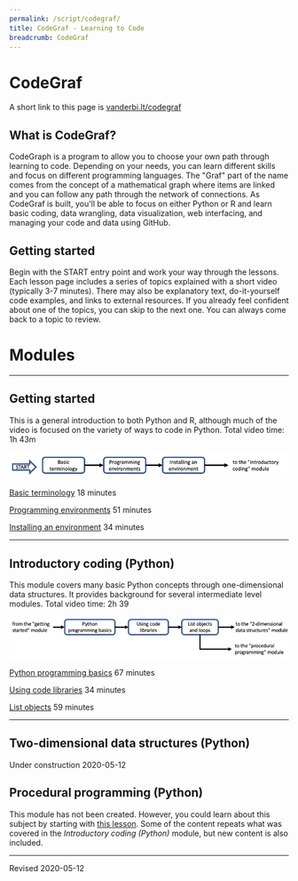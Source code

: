 ```yaml
---
permalink: /script/codegraf/
title: CodeGraf - Learning to Code
breadcrumb: CodeGraf
---
```


# CodeGraf

A short link to this page is [vanderbi.lt/codegraf](http://vanderbi.lt/codegraf)

## What is CodeGraf?

CodeGraph is a program to allow you to choose your own path through learning to code. Depending on your needs, you can learn different skills and focus on different programming languages. The "Graf" part of the name comes from the concept of a mathematical graph where items are linked and you can follow any path through the network of connections. As CodeGraf is built, you'll be able to focus on either Python or R and learn basic coding, data wrangling, data visualization, web interfacing, and managing your code and data using GitHub.

## Getting started

Begin with the START entry point and work your way through the lessons. Each lesson page includes a series of topics explained with a short video (typically 3-7 minutes). There may also be explanatory text, do-it-yourself code examples, and links to external resources. If you already feel confident about one of the topics, you can skip to the next one. You can always come back to a topic to review.

# Modules

----

## Getting started

This is a general introduction to both Python and R, although much of the video is focused on the variety of ways to code in Python. Total video time: 1h 43m

![CodeGraf getting started module diagram](getting-started-module-diagram.png)

[Basic terminology](001) 18 minutes

[Programming environments](002) 51 minutes

[Installing an environment](003) 34 minutes

----

## Introductory coding (Python)

This module covers many basic Python concepts through one-dimensional data structures. It provides background for several intermediate level modules. Total video time: 2h 39

![Introductory coding module diagram](introductory-coding-module-diagram.png)

[Python programming basics](004) 67 minutes

[Using code libraries](005) 34 minutes

[List objects](006) 59 minutes

----

## Two-dimensional data structures (Python)

Under construction 2020-05-12

## Procedural programming (Python)

This module has not been created. However, you could learn about this subject by starting with [this lesson](../python/basics/). Some of the content repeats what was covered in the *Introductory coding (Python)* module, but new content is also included.

----
Revised 2020-05-12
